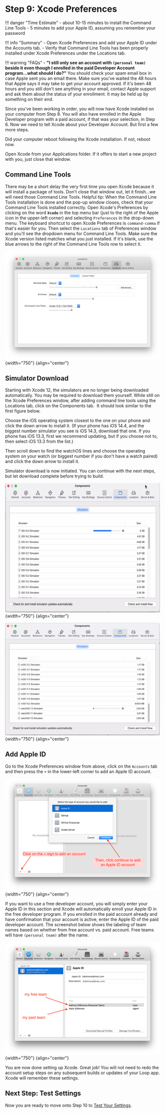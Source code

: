 # Step 9: Xcode Preferences

!!! danger "Time Estimate"
    - about 10-15 minutes to install the Command Line Tools
    - 5 minutes to add your Apple ID, assuming you remember your password

!!! info "Summary"
    - Open Xcode Preferences and add your Apple ID under the Accounts tab.
    - Verify that Command Line Tools has been properly installed under Xcode Preferences under the Locations tab.

!!! warning "FAQs"
    - **"I still only see an account with `(personal team)` beside it even though I enrolled in the paid Developer Account program...what should I do?"** You should check your spam email box in case Apple sent you an email there. Make sure you've waited the 48 hours that Apple says it may take to get your account approved. If it's been 48 hours and you still don't see anything in your email, contact Apple support and ask them about the status of your enrollment. It may be held up by something on their end.

Since you've been working in order, you will now have Xcode installed on your computer from Step 8. You will also have enrolled in the Apple Developer program with a paid account, if that was your selection, in Step 6. Now we need to tell Xcode about your Developer Account. But first a few more steps.

Did your computer reboot following the Xcode installation. If not, reboot now.

Open Xcode from your Applications folder. If it offers to start a new project with you, just close that window.

## Command Line Tools

There may be a short delay the very first time you open Xcode because it will install a package of tools. Don't close that window out, let it finish...we will need those Command Line Tools. Helpful tip: When the Command Line Tools installation is done and the pop-up window closes, check that your Command Line Tools installed correctly. Open Xcode's Preferences by clicking on the word **`Xcode`** in the top menu bar (just to the right of the Apple icon in the upper-left corner) and selecting `Preferences` in the drop-down menu. The keyboard shortcut to open Xcode Preferences is `command-comma` if that's easier for you. Then select the `Locations` tab of Preferences window and you'll see the dropdown menu for Command Line Tools. Make sure the Xcode version listed matches what you just installed. If it's blank, use the blue arrows to the right of the Command Line Tools row to select it.

![img/command-line-error-3.png](img/command-line-error-3.png){width="750"}
{align="center"}

## Simulator Download

Starting with Xcode 12, the simulators are no longer being downloaded automatically.  You may be required to download them yourself. While still on the Xcode Preferences window, after adding command line tools using the Locations tab, click on the Components tab.  It should look similar to the first figure below.

Choose the iOS operating system closest to the one on your phone and click the down arrow to install it. (If your phone has iOS 14.4, and the biggest number simulator you see is iOS 14.3, download that one. If you phone has iOS 13.3, first we recommend updating, but if you choose not to, then select iOS 13.3 from the list.)

Then scroll down to find the watchOS lines and choose the operating system on your watch (or biggest number if you don't have a watch paired) and click the down arrow to install it.

Simulator download is now initiated. You can continue with the next steps, but let download complete before trying to build.

![img/download-simulators-1.svg](img/download-simulators-1.svg){width="750"}
{align="center"}

![img/download-simulators-2.svg](img/download-simulators-2.svg){width="750"}
{align="center"}

## Add Apple ID

Go to the Xcode Preferences window from above, click on the `Accounts` tab and then press the `+` in the lower-left corner to add an Apple ID account.

![img/xcode_account.png](img/xcode_account.png){width="750"}
{align="center"}

If you want to use a free developer account, you will simply enter your Apple ID in this section and Xcode will automatically enroll your Apple ID in the free developer program. If you enrolled in the paid account already and have confirmation that your account is active, enter the Apple ID of the paid developer account. The screenshot below shows the labeling of team names based on whether from free account vs. paid account. Free teams will have `(personal team)` after the name.

![img/apple_id.png](img/apple_id.png){width="750"}
{align="center"}

You are now done setting up Xcode.  Great job!  You will not need to redo the account setup steps on any subsequent builds or updates of your Loop app.  Xcode will remember these settings.

## Next Step: Test Settings

Now you are ready to move onto Step 10 to [Test Your Settings](step10.md).
